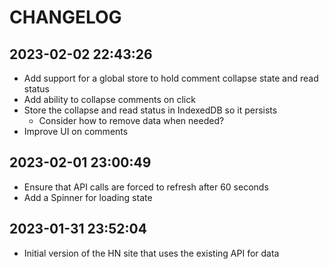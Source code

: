 # CHANGELOG

## 2023-02-02 22:43:26

- Add support for a global store to hold comment collapse state and read status
- Add ability to collapse comments on click
- Store the collapse and read status in IndexedDB so it persists
  - Consider how to remove data when needed?
- Improve UI on comments

## 2023-02-01 23:00:49

- Ensure that API calls are forced to refresh after 60 seconds
- Add a Spinner for loading state

## 2023-01-31 23:52:04

- Initial version of the HN site that uses the existing API for data
